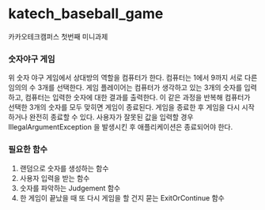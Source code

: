 # katech_baseball_game
카카오테크캠퍼스 첫번째 미니과제


### 숫자야구 게임
위 숫자 야구 게임에서 상대방의 역할을 컴퓨터가 한다. 컴퓨터는 1에서 9까지 서로 다른 임의의 수 3개를 선택한다. 게임 플레이어는 컴퓨터가 생각하고 있는
3개의 숫자를 입력하고, 컴퓨터는 입력한 숫자에 대한 결과를 출력한다.
이 같은 과정을 반복해 컴퓨터가 선택한 3개의 숫자를 모두 맞히면 게임이 종료된다.
게임을 종료한 후 게임을 다시 시작하거나 완전히 종료할 수 있다.
사용자가 잘못된 값을 입력할 경우 IllegalArgumentException 을 발생시킨 후 애플리케이션은 종료되어야 한다.

### 필요한 함수
1. 랜덤으로 숫자를 생성하는 함수
2. 사용자 입력을 받는 함수
3. 숫자를 파악하는 Judgement 함수
4. 한 게임이 끝났을 때 또 다시 게임을 할 건지 묻는 ExitOrContinue 함수


